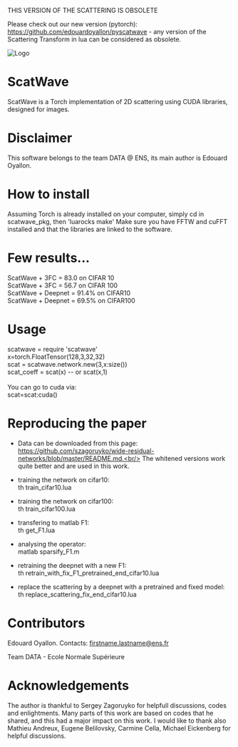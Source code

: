 THIS VERSION OF THE SCATTERING IS OBSOLETE

Please check out our new version (pytorch): https://github.com/edouardoyallon/pyscatwave - any version of the Scattering Transform in lua can be considered as obsolete.


![Logo](https://github.com/edouardoyallon/scatwave/blob/master/logo.png)

# ScatWave

ScatWave is a Torch implementation of 2D scattering using CUDA libraries, designed for images.

# Disclaimer 

This software belongs to the team DATA @ ENS, its main author is Edouard Oyallon.

# How to install

Assuming Torch is already installed on your computer, simply cd in scatwave_pkg, then 'luarocks make'
Make sure you have FFTW and cuFFT installed and that the libraries are linked to the software.

# Few results...

ScatWave + 3FC = 83.0 on CIFAR 10<br/>
ScatWave + 3FC = 56.7 on CIFAR 100<br/>
ScatWave + Deepnet = 91.4% on CIFAR10<br/>
ScatWave + Deepnet = 69.5% on CIFAR100<br/>

# Usage

scatwave = require 'scatwave'<br/>
x=torch.FloatTensor(128,3,32,32)<br/>
scat = scatwave.network.new(3,x:size())<br/>
scat_coeff = scat(x) -- or scat(x,1)<br/>
<br/>
You can go to cuda via:<br/>
scat=scat:cuda()<br/>

# Reproducing the paper

- Data can be downloaded from this page: https://github.com/szagoruyko/wide-residual-networks/blob/master/README.md.<br/>
The whitened versions work quite better and are used in this work.

- training the network on cifar10:<br/>
th train_cifar10.lua

- training the network on cifar100:<br/>
th train_cifar100.lua

- transfering to matlab F1:<br/>
th get_F1.lua

- analysing the operator:<br/>
matlab sparsify_F1.m

- retraining the deepnet with a new F1:<br/>
th retrain_with_fix_F1_pretrained_end_cifar10.lua

- replace the scattering by a deepnet with a pretrained and fixed model:<br/>
th replace_scattering_fix_end_cifar10.lua

# Contributors

Edouard Oyallon. Contacts: firstname.lastname@ens.fr

Team DATA - Ecole Normale Supérieure

# Acknowledgements

The author is thankful to Sergey Zagoruyko for helpfull discussions, codes and enlightments. Many parts of this work are based on codes that he shared, and this had a major impact on this work. I would like to thank also Mathieu Andreux, 
Eugene Belilovsky, Carmine Cella, Michael Eickenberg for helpful discussions.
